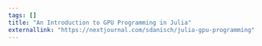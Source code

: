 ```yaml
---
tags: []
title: "An Introduction to GPU Programming in Julia"
externallink: "https://nextjournal.com/sdanisch/julia-gpu-programming"
---
```

